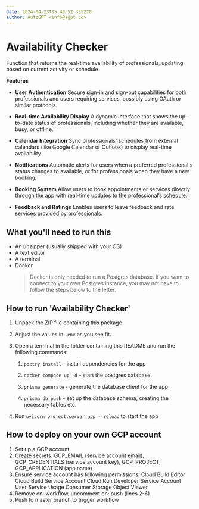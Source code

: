 ```yaml
---
date: 2024-04-23T15:49:52.355220
author: AutoGPT <info@agpt.co>
---
```


# Availability Checker

Function that returns the real-time availability of professionals, updating based on current activity or schedule.

**Features**

- **User Authentication** Secure sign-in and sign-out capabilities for both professionals and users requiring services, possibly using OAuth or similar protocols.

- **Real-time Availability Display** A dynamic interface that shows the up-to-date status of professionals, including whether they are available, busy, or offline.

- **Calendar Integration** Sync professionals' schedules from external calendars (like Google Calendar or Outlook) to display real-time availability.

- **Notifications** Automatic alerts for users when a preferred professional's status changes to available, or for professionals when they have a new booking.

- **Booking System** Allow users to book appointments or services directly through the app with real-time updates to the professional’s schedule.

- **Feedback and Ratings** Enables users to leave feedback and rate services provided by professionals.


## What you'll need to run this
* An unzipper (usually shipped with your OS)
* A text editor
* A terminal
* Docker
  > Docker is only needed to run a Postgres database. If you want to connect to your own
  > Postgres instance, you may not have to follow the steps below to the letter.


## How to run 'Availability Checker'

1. Unpack the ZIP file containing this package

2. Adjust the values in `.env` as you see fit.

3. Open a terminal in the folder containing this README and run the following commands:

    1. `poetry install` - install dependencies for the app

    2. `docker-compose up -d` - start the postgres database

    3. `prisma generate` - generate the database client for the app

    4. `prisma db push` - set up the database schema, creating the necessary tables etc.

4. Run `uvicorn project.server:app --reload` to start the app

## How to deploy on your own GCP account
1. Set up a GCP account
2. Create secrets: GCP_EMAIL (service account email), GCP_CREDENTIALS (service account key), GCP_PROJECT, GCP_APPLICATION (app name)
3. Ensure service account has following permissions: 
    Cloud Build Editor
    Cloud Build Service Account
    Cloud Run Developer
    Service Account User
    Service Usage Consumer
    Storage Object Viewer
4. Remove on: workflow, uncomment on: push (lines 2-6)
5. Push to master branch to trigger workflow
